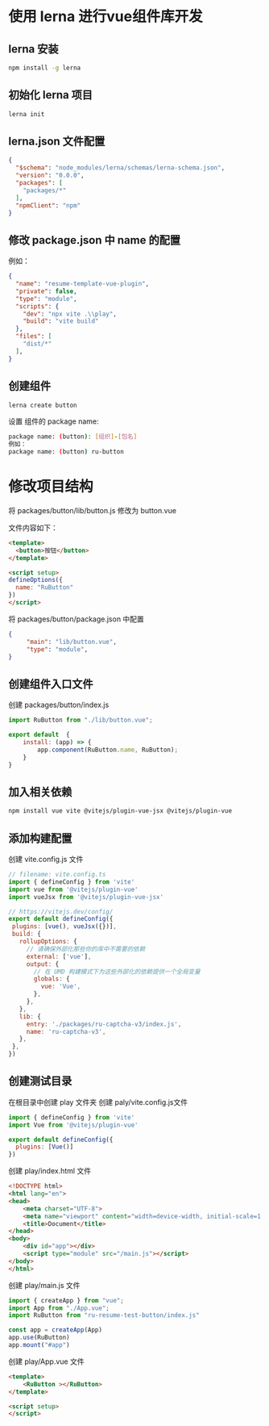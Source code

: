 # 使用 lerna 进行vue组件库开发

## lerna 安装

```bash
npm install -g lerna
```

## 初始化 lerna 项目

```bash
lerna init
```

## lerna.json 文件配置

```json
{
  "$schema": "node_modules/lerna/schemas/lerna-schema.json",
  "version": "0.0.0",
  "packages": [
    "packages/*"
  ],
  "npmClient": "npm"
}
```

## 修改 package.json 中 name 的配置
例如：
```json
{
  "name": "resume-template-vue-plugin",
  "private": false,
  "type": "module",
  "scripts": {
    "dev": "npx vite .\\play",
    "build": "vite build"
  },
  "files": [
    "dist/*"
  ],
}

```

## 创建组件

```bash
lerna create button
```

设置 组件的 package name:

```bash
package name: (button): [组织]-[包名]
例如：
package name: (button) ru-button
```
# 修改项目结构

将 packages/button/lib/button.js 修改为 button.vue

文件内容如下：

```html
<template>
  <button>按钮</button>
</template>

<script setup>
defineOptions({
  name: "RuButton"
})
</script>
```

将 packages/button/package.json 中配置

```json
{
     "main": "lib/button.vue",
     "type": "module",
}
```

## 创建组件入口文件
创建 packages/button/index.js
```js
import RuButton from "./lib/button.vue";

export default  {
    install: (app) => {
        app.component(RuButton.name, RuButton);
    }
}
```
## 加入相关依赖
```bash
npm install vue vite @vitejs/plugin-vue-jsx @vitejs/plugin-vue
```

## 添加构建配置
创建 vite.config.js 文件

```js
// filename: vite.config.ts
import { defineConfig } from 'vite'
import vue from '@vitejs/plugin-vue'
import vueJsx from '@vitejs/plugin-vue-jsx'

// https://vitejs.dev/config/
export default defineConfig({
 plugins: [vue(), vueJsx({})],
 build: {
   rollupOptions: {
     // 请确保外部化那些你的库中不需要的依赖
     external: ['vue'],
     output: {
       // 在 UMD 构建模式下为这些外部化的依赖提供一个全局变量
       globals: {
         vue: 'Vue',
       },
     },
   },
   lib: {
     entry: './packages/ru-captcha-v3/index.js',
     name: 'ru-captcha-v3',
   },
 },
})
```

## 创建测试目录

在根目录中创建 play 文件夹
创建 paly/vite.config.js文件
```js
import { defineConfig } from 'vite'
import Vue from '@vitejs/plugin-vue'

export default defineConfig({
  plugins: [Vue()]
})
```

创建 play/index.html 文件
```html
<!DOCTYPE html>
<html lang="en">
<head>
    <meta charset="UTF-8">
    <meta name="viewport" content="width=device-width, initial-scale=1.0">
    <title>Document</title>
</head>
<body>
    <div id="app"></div>
    <script type="module" src="/main.js"></script>
</body>
</html>
```
创建 play/main.js 文件
```js
import { createApp } from "vue";
import App from "./App.vue";
import RuButton from "ru-resume-test-button/index.js"

const app = createApp(App)
app.use(RuButton)
app.mount("#app")
```
创建 play/App.vue 文件
```html
<template>
    <RuButton ></RuButton>
</template>

<script setup>
</script>
```